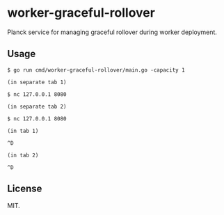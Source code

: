 # worker-graceful-rollover

Planck service for managing graceful rollover during worker deployment.

## Usage

    $ go run cmd/worker-graceful-rollover/main.go -capacity 1

    (in separate tab 1)

    $ nc 127.0.0.1 8080

    (in separate tab 2)

    $ nc 127.0.0.1 8080

    (in tab 1)

    ^D

    (in tab 2)

    ^D

## License

MIT.
